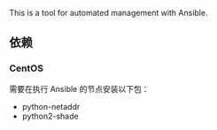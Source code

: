 This is a tool for automated management with Ansible.

## 依赖

### CentOS

需要在执行 Ansible 的节点安装以下包：

* python-netaddr
* python2-shade
